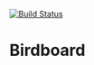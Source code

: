[![Build Status](https://travis-ci.org/vkingmaker/bird-board.svg?branch=master)](https://travis-ci.org/vkingmaker/bird-board)

# Birdboard
